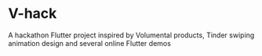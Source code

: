 # V-hack
A hackathon Flutter project inspired by Volumental products, Tinder swiping animation design and several online Flutter demos
